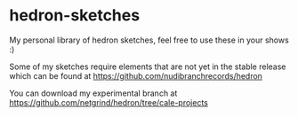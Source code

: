# hedron-sketches
My personal library of hedron sketches, feel free to use these in your shows :)

Some of my sketches require elements that are not yet in the stable release which can be found at https://github.com/nudibranchrecords/hedron

You can download my experimental branch at https://github.com/netgrind/hedron/tree/cale-projects 
